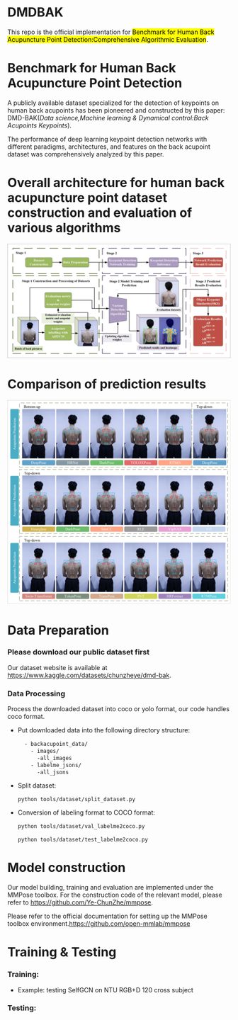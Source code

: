 # DMDBAK
This repo is the official implementation for <mark>Benchmark for Human Back Acupuncture Point Detection:Comprehensive Algorithmic Evaluation</mark>.

# Benchmark for Human Back Acupuncture Point Detection
A publicly available dataset specialized for the detection of keypoints on human back acupoints has been pioneered and constructed by this paper: DMD-BAK(*Data science,Machine learning & Dynamical control:Back Acupoints Keypoints*).

The performance of deep learning keypoint detection networks with different paradigms, architectures, and features on the back acupoint dataset was comprehensively analyzed by this paper.

# Overall architecture for human back acupuncture point dataset construction and evaluation of various algorithms
![image](src/1_flow_chart/1_flow_chart_page-0001.jpg)

# Comparison of prediction results
![image](src/5_same_image/5_same_image_page-0001.jpg)

# Data Preparation
### Please download our public dataset first
Our dataset website is available at https://www.kaggle.com/datasets/chunzheye/dmd-bak.
### Data Processing
Process the downloaded dataset into coco or yolo format, our code handles coco format.
- Put downloaded data into the following directory structure:
  ```
    - backacupoint_data/
      - images/
        -all_images
      - labelme_jsons/
        -all_jsons
- Split dataset:
  ```
  python tools/dataset/split_dataset.py
- Conversion of labeling format to COCO format:
  ```
  python tools/dataset/val_labelme2coco.py
  ```
  ```
  python tools/dataset/test_labelme2coco.py
  ```

# Model construction
Our model building, training and evaluation are implemented under the MMPose toolbox.
For the construction code of the relevant model, please refer to https://github.com/Ye-ChunZhe/mmpose.

Please refer to the official documentation for setting up the MMPose toolbox environment.https://github.com/open-mmlab/mmpose

# Training & Testing
### Training:
- Example: testing SelfGCN on NTU RGB+D 120 cross subject
  
### Testing:

